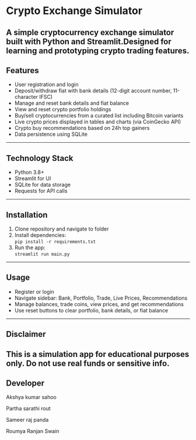 # Crypto Exchange Simulator

A simple cryptocurrency exchange simulator built with Python and Streamlit.Designed for learning and prototyping crypto trading features.
---
## Features
- User registration and login
- Deposit/withdraw fiat with bank details (12-digit account number, 11-character IFSC)
- Manage and reset bank details and fiat balance
- View and reset crypto portfolio holdings
- Buy/sell cryptocurrencies from a curated list including Bitcoin variants
- Live crypto prices displayed in tables and charts (via CoinGecko API)
- Crypto buy recommendations based on 24h top gainers
- Data persistence using SQLite
---
## Technology Stack
- Python 3.8+
- Streamlit for UI
- SQLite for data storage
- Requests for API calls
---
## Installation
1. Clone repository and navigate to folder  
2. Install dependencies:  
   `pip install -r requirements.txt`  
3. Run the app:  
   `streamlit run main.py`
---
## Usage
- Register or login
- Navigate sidebar: Bank, Portfolio, Trade, Live Prices, Recommendations
- Manage balances, trade coins, view prices, and get recommendations
- Use reset buttons to clear portfolio, bank details, or fiat balance
---
## Disclaimer
This is a simulation app for educational purposes only. Do not use real funds or sensitive info.
---
## Developer
Akshya kumar sahoo

Partha sarathi rout

Sameer raj panda

Roumya Ranjan Swain

